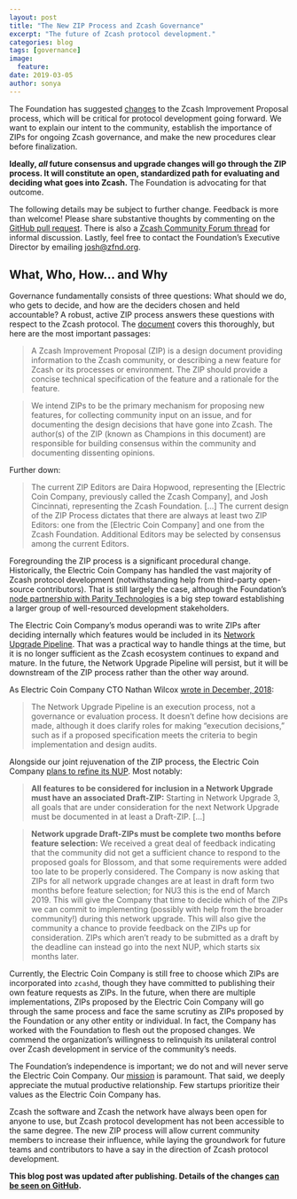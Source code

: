 ```yaml
---
layout: post
title: "The New ZIP Process and Zcash Governance"
excerpt: "The future of Zcash protocol development."
categories: blog
tags: [governance]
image:
  feature: 
date: 2019-03-05
author: sonya
---
```


The Foundation has suggested [changes](https://github.com/zcash/zips/blob/a998182f185fe5e741ac8b2f8aa57d3d31e58c2f/zip-0000.rst) to the Zcash Improvement Proposal process, which will be critical for protocol development going forward. We want to explain our intent to the community, establish the importance of ZIPs for ongoing Zcash governance, and make the new procedures clear before finalization.

**Ideally, _all_ future consensus and upgrade changes will go through the ZIP process. It will constitute an open, standardized path for evaluating and deciding what goes into Zcash.** The Foundation is advocating for that outcome.

The following details may be subject to further change. Feedback is more than welcome! Please share substantive thoughts by commenting on the [GitHub pull request](https://github.com/zcash/zips/pull/206). There is also a [Zcash Community Forum thread](https://forum.zcashcommunity.com/t/updated-zip-process-proposal/32750) for informal discussion. Lastly, feel free to contact the Foundation’s Executive Director by emailing josh@zfnd.org.

## What, Who, How… and Why

Governance fundamentally consists of three questions: What should we do, who gets to decide, and how are the deciders chosen and held accountable? A robust, active ZIP process answers these questions with respect to the Zcash protocol. The [document](https://github.com/zcash/zips/blob/a998182f185fe5e741ac8b2f8aa57d3d31e58c2f/zip-0000.rst) covers this thoroughly, but here are the most important passages:

> A Zcash Improvement Proposal (ZIP) is a design document providing information to the Zcash community, or describing a new feature for Zcash or its processes or environment. The ZIP should provide a concise technical specification of the feature and a rationale for the feature.

> We intend ZIPs to be the primary mechanism for proposing new features, for collecting community input on an issue, and for documenting the design decisions that have gone into Zcash. The author(s) of the ZIP (known as Champions in this document) are responsible for building consensus within the community and documenting dissenting opinions.

Further down:

> The current ZIP Editors are Daira Hopwood, representing the [Electric Coin Company, previously called the Zcash Company], and Josh Cincinnati, representing the Zcash Foundation. [...] The current design of the ZIP Process dictates that there are always at least two ZIP Editors: one from the [Electric Coin Company] and one from the Zcash Foundation. Additional Editors may be selected by consensus among the current Editors.

Foregrounding the ZIP process is a significant procedural change. Historically, the Electric Coin Company has handled the vast majority of Zcash protocol development (notwithstanding help from third-party open-source contributors). That is still largely the case, although the Foundation’s [node partnership with Parity Technologies](https://www.zfnd.org/blog/parity-partnership/) is a big step toward establishing a larger group of well-resourced development stakeholders.

The Electric Coin Company’s modus operandi was to write ZIPs after deciding internally which features would be included in its [Network Upgrade Pipeline](https://electriccoin.co/blog/the-zcash-network-upgrade-pipeline/). That was a practical way to handle things at the time, but it is no longer sufficient as the Zcash ecosystem continues to expand and mature. In the future, the Network Upgrade Pipeline will persist, but it will be downstream of the ZIP process rather than the other way around.

As Electric Coin Company CTO Nathan Wilcox [wrote in December, 2018](https://electriccoin.co/blog/the-zcash-network-upgrade-pipeline):

> The Network Upgrade Pipeline is an execution process, not a governance or evaluation process. It doesn’t define how decisions are made, although it does clarify roles for making “execution decisions,” such as if a proposed specification meets the criteria to begin implementation and design audits.

Alongside our joint rejuvenation of the ZIP process, the Electric Coin Company [plans to refine its NUP](https://forum.zcashcommunity.com/t/call-for-nu3-zips-and-network-upgrade-pipeline-process-changes/32749). Most notably:

> **All features to be considered for inclusion in a Network Upgrade must have an associated Draft-ZIP:** Starting in Network Upgrade 3, all goals that are under consideration for the next Network Upgrade must be documented in at least a Draft-ZIP. [...]

> **Network upgrade Draft-ZIPs must be complete two months before feature selection:** We received a great deal of feedback indicating that the community did not get a sufficient chance to respond to the proposed goals for Blossom, and that some requirements were added too late to be properly considered. The Company is now asking that ZIPs for all network upgrade changes are at least in draft form two months before feature selection; for NU3 this is the end of March 2019. This will give the Company that time to decide which of the ZIPs we can commit to implementing (possibly with help from the broader community!) during this network upgrade. This will also give the community a chance to provide feedback on the ZIPs up for consideration. ZIPs which aren’t ready to be submitted as a draft by the deadline can instead go into the next NUP, which starts six months later.

Currently, the Electric Coin Company is still free to choose which ZIPs are incorporated into `zcashd`, though they have committed to publishing their own feature requests as ZIPs. In the future, when there are multiple implementations, ZIPs proposed by the Electric Coin Company will go through the same process and face the same scrutiny as ZIPs proposed by the Foundation or any other entity or individual. In fact, the Company has worked with the Foundation to flesh out the proposed changes. We commend the organization’s willingness to relinquish its unilateral control over Zcash development in service of the community’s needs.

The Foundation’s independence is important; we do not and will never serve the Electric Coin Company. Our [mission](https://www.zfnd.org/about/#mission) is paramount. That said, we deeply appreciate the mutual productive relationship. Few startups prioritize their values as the Electric Coin Company has.

Zcash the software and Zcash the network have always been open for anyone to use, but Zcash protocol development has not been accessible to the same degree. The new ZIP process will allow current community members to increase their influence, while laying the groundwork for future teams and contributors to have a say in the direction of Zcash protocol development.

**This blog post was updated after publishing. Details of the changes [can be seen on GitHub](https://github.com/ZcashFoundation/zfnd/commits/master/_posts/blog/2019-03-05-new-zip-process.md).**
